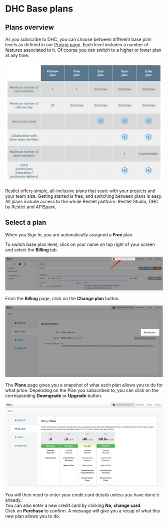 # DHC Base plans

## Plans overview

As you subscribe to DHC, you can choose between different base plan levels as defined in our <a href="http://restlet.com/products/apispark/pricing" target="_blank">Pricing page</a>. Each level includes a number of features associated to it. Of course you can switch to a higher or lower plan at any time.

![plans overview](images/dhc-plans.jpg "Plans overview")

Restlet offers simple, all-inclusive plans that scale with your projects and your team size.   Getting started is free, and switching between plans is easy.  
All plans include access to the whole Restlet platform: Restlet Studio, DHC by Restlet and APISpark.

## Select a plan

When you Sign In, you are automatically assigned a **Free** plan.

To switch base plan level, click on your name on top right of your screen and select the **Billing** tab.

![user name](images/click-user-account.jpg "user name")

From the **Billing** page, click on the **Change plan** button.

![user name](images/change-plan.jpg "user name")

The **Plans** page gives you a snapshot of what each plan allows you to do for what price. Depending on the Plan you subscribed to, you can click on the corresponding **Downgrade** or **Upgrade** button.

![Plans and pricing page](images/dhc-plans-page.jpg "Plans and pricing page")

You will then need to enter your credit card details unless you have done it already.  
You can also enter a new credit card by clicking **No, change card**.  
Click on **Purchase** to confirm. A message will give you a recap of what this new plan allows you to do.
